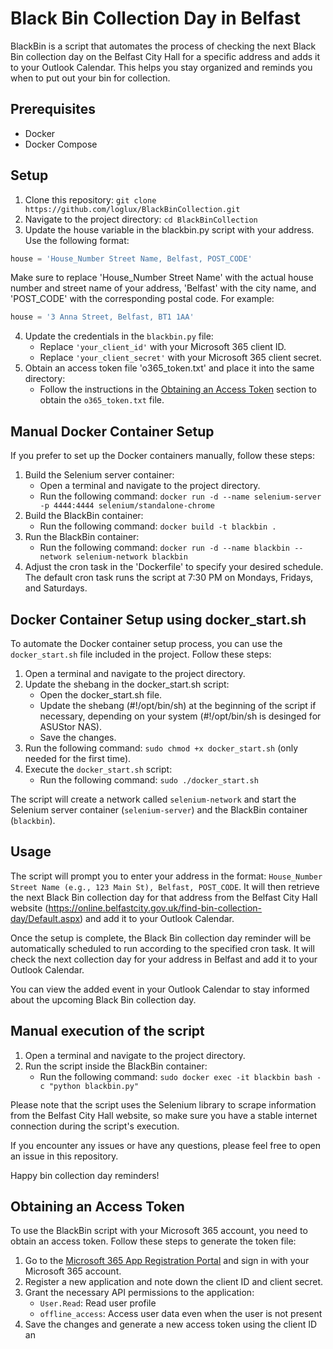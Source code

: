 # Black Bin Collection Day in Belfast

BlackBin is a script that automates the process of checking the next Black Bin collection day on the Belfast City Hall for a specific address and adds it to your Outlook Calendar. This helps you stay organized and reminds you when to put out your bin for collection.

## Prerequisites

- Docker
- Docker Compose

## Setup

1. Clone this repository: `git clone https://github.com/loglux/BlackBinCollection.git`
2. Navigate to the project directory: `cd BlackBinCollection`
3. Update the house variable in the blackbin.py script with your address. Use the following format:
```python
house = 'House_Number Street Name, Belfast, POST_CODE'
```
Make sure to replace 'House_Number Street Name' with the actual house number and street name of your address, 'Belfast' with the city name, and 'POST_CODE' with the corresponding postal code.
For example:
```python
house = '3 Anna Street, Belfast, BT1 1AA'
```
4. Update the credentials in the `blackbin.py` file:
   - Replace `'your_client_id'` with your Microsoft 365 client ID.
   - Replace `'your_client_secret'` with your Microsoft 365 client secret.
5. Obtain an access token file 'o365_token.txt' and place it into the same directory:
   - Follow the instructions in the [Obtaining an Access Token](#obtaining-an-access-token) section to obtain the `o365_token.txt` file.


## Manual Docker Container Setup

If you prefer to set up the Docker containers manually, follow these steps:

1. Build the Selenium server container:
   - Open a terminal and navigate to the project directory.
   - Run the following command: `docker run -d --name selenium-server -p 4444:4444 selenium/standalone-chrome`
2. Build the BlackBin container:
   - Run the following command: `docker build -t blackbin .`
3. Run the BlackBin container:
   - Run the following command: `docker run -d --name blackbin --network selenium-network blackbin`
4. Adjust the cron task in the 'Dockerfile' to specify your desired schedule. The default cron task runs the script at 7:30 PM on Mondays, Fridays, and Saturdays.

## Docker Container Setup using docker_start.sh

To automate the Docker container setup process, you can use the `docker_start.sh` file included in the project. Follow these steps:

1. Open a terminal and navigate to the project directory.
2. Update the shebang in the docker_start.sh script:
   - Open the docker_start.sh file.
   - Update the shebang (#!/opt/bin/sh) at the beginning of the script if necessary, depending on your system (#!/opt/bin/sh is desinged for ASUStor NAS).
   - Save the changes.
3. Run the following command: `sudo chmod +x docker_start.sh` (only needed for the first time).
4. Execute the `docker_start.sh` script:
   - Run the following command: `sudo ./docker_start.sh`

The script will create a network called `selenium-network` and start the Selenium server container (`selenium-server`) and the BlackBin container (`blackbin`).

## Usage
The script will prompt you to enter your address in the format: `House_Number Street Name (e.g., 123 Main St), Belfast, POST_CODE`. It will then retrieve the next Black Bin collection day for that address from the Belfast City Hall website (https://online.belfastcity.gov.uk/find-bin-collection-day/Default.aspx) and add it to your Outlook Calendar.

Once the setup is complete, the Black Bin collection day reminder will be automatically scheduled to run according to the specified cron task. It will check the next collection day for your address in Belfast and add it to your Outlook Calendar.

You can view the added event in your Outlook Calendar to stay informed about the upcoming Black Bin collection day.

## Manual execution of the script

1. Open a terminal and navigate to the project directory.
2. Run the script inside the BlackBin container:
   - Run the following command: `sudo docker exec -it blackbin bash -c "python blackbin.py"`

Please note that the script uses the Selenium library to scrape information from the Belfast City Hall website, so make sure you have a stable internet connection during the script's execution.

If you encounter any issues or have any questions, please feel free to open an issue in this repository.

Happy bin collection day reminders!

## Obtaining an Access Token

To use the BlackBin script with your Microsoft 365 account, you need to obtain an access token. Follow these steps to generate the token file:

1. Go to the [Microsoft 365 App Registration Portal](https://portal.azure.com/#blade/Microsoft_AAD_IAM/ActiveDirectoryMenuBlade/RegisteredApps) and sign in with your Microsoft 365 account.
2. Register a new application and note down the client ID and client secret.
3. Grant the necessary API permissions to the application:
   - `User.Read`: Read user profile
   - `offline_access`: Access user data even when the user is not present
4. Save the changes and generate a new access token using the client ID an
